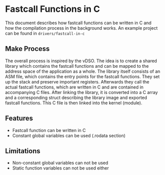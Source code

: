 # Fastcall Functions in C

This document describes how fastcall functions can be written in C
and how the compilation process in the background works.
An example project can be found in `drivers/fastcall-in-c`

## Make Process

The overall process is inspired by the vDSO.
The idea is to create a shared library which contains the
fastcall functions and can be mapped to the address space
of the application as a whole.
The library itself consists of an ASM file, which contains
the entry points for the fastcall functions.
They set up the stack and preserve important registers.
Afterwards they call the actual fastcall functions, which are
written in C and are contained in accompanying C files.
After linking the library, it is converted into a C array and
a corresponding struct describing the library image and
exported fastcall functions.
This C file is then linked into the kernel (module).

## Features

- Fastcall function can be written in C
- Constant global variables can be used (.rodata section)

## Limitations

- Non-constant global variables can not be used
- Static function variables can not be used either
